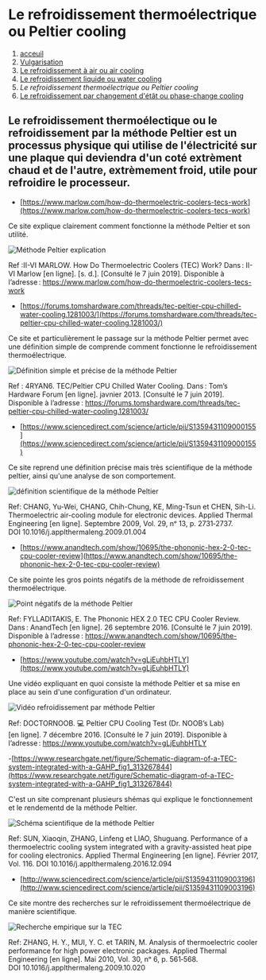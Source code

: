 <h1> Le refroidissement thermoélectrique ou Peltier cooling</h1>

1. [acceuil](index.md)
1. [Vulgarisation](vulgarisation.md)
1. [Le refroidissement à air ou air cooling](aircooling.md)
1. [Le refroidissement liquide ou water cooling](watercooling.md)
1. *Le refroidissement thermoélectrique ou Peltier cooling*
1. [Le refroidissement par changement d'étât ou phase-change cooling](phasechangecooling.md)




<h2>Le refroidissement thermoélectique ou le refroidissement par la méthode Peltier est un processus physique qui utilise de l'électricité sur une plaque qui deviendra d'un coté extrèment chaud et de l'autre, extrèmement froid, utile pour refroidire le processeur. </h2>





- [https://www.marlow.com/how-do-thermoelectric-coolers-tecs-work](https://www.marlow.com/how-do-thermoelectric-coolers-tecs-work)

Ce site explique clairement comment fonctionne la méthode Peltier et son utilité.

![Méthode Peltier explication](/image/peltierschema.png)

Ref :II-VI MARLOW. How Do Thermoelectric Coolers (TEC) Work? Dans : II-VI Marlow [en ligne]. [s. d.]. [Consulté le 7 juin 2019]. Disponible à l’adresse : https://www.marlow.com/how-do-thermoelectric-coolers-tecs-work




- [https://forums.tomshardware.com/threads/tec-peltier-cpu-chilled-water-cooling.1281003/](https://forums.tomshardware.com/threads/tec-peltier-cpu-chilled-water-cooling.1281003/)

Ce site et particulièrement le passage sur la méthode Peltier permet avec une définition simple de comprende comment fonctionne le refroidissement thermoélectrique.

![Définition simple et précise de la méthode Peltier](/image/peltierwhatis.png)

Ref : 4RYAN6. TEC/Peltier CPU Chilled Water Cooling. Dans : Tom’s Hardware Forum [en ligne]. javnier 2013. [Consulté le 7 juin 2019]. Disponible à l’adresse : https://forums.tomshardware.com/threads/tec-peltier-cpu-chilled-water-cooling.1281003/




- [https://www.sciencedirect.com/science/article/pii/S1359431109000155](https://www.sciencedirect.com/science/article/pii/S1359431109000155)

Ce site reprend une définition précise mais très scientifique de la méthode peltier, ainsi qu'une analyse de son comportement.

![définition scientifique de la méthode Peltier](/image/scpeltiercooling.png)

Ref: CHANG, Yu-Wei, CHANG, Chih-Chung, KE, Ming-Tsun et CHEN, Sih-Li. Thermoelectric air-cooling module for electronic devices. Applied Thermal Engineering [en ligne]. Septembre 2009, Vol. 29, nᵒ 13, p. 2731‑2737. DOI 10.1016/j.applthermaleng.2009.01.004





- [https://www.anandtech.com/show/10695/the-phononic-hex-2-0-tec-cpu-cooler-review](https://www.anandtech.com/show/10695/the-phononic-hex-2-0-tec-cpu-cooler-review)

Ce site pointe les gros points négatifs de la méthode de refroidissement thermoélectrique.

![Point négatifs de la méthode Peltier](/image/schemapeltier.png)

Ref: FYLLADITAKIS, E. The Phononic HEX 2.0 TEC CPU Cooler Review. Dans : AnandTech [en ligne]. 26 septembre 2016. [Consulté le 7 juin 2019]. Disponible à l’adresse : https://www.anandtech.com/show/10695/the-phononic-hex-2-0-tec-cpu-cooler-review

- [https://www.youtube.com/watch?v=gLjEuhbHTLY](https://www.youtube.com/watch?v=gLjEuhbHTLY)

Une vidéo expliquant en quoi consiste la méthode Peltier et sa mise en place au sein d'une configuration d'un ordinateur.

![Vidéo refroidissement par méthode Peltier](/image/ytpeltier.png)

Ref: DOCTORNOOB. 💻 Peltier CPU Cooling Test (Dr. NOOB’s Lab) [en ligne]. 7 décembre 2016. [Consulté le 7 juin 2019]. Disponible à l’adresse : https://www.youtube.com/watch?v=gLjEuhbHTLY




-[https://www.researchgate.net/figure/Schematic-diagram-of-a-TEC-system-integrated-with-a-GAHP_fig1_313267844](https://www.researchgate.net/figure/Schematic-diagram-of-a-TEC-system-integrated-with-a-GAHP_fig1_313267844)

C'est un site comprenant plusieurs shémas qui explique le fonctionnement et le rendementd de la méthode Peltier.

![Schéma scientifique de la méthode Peltier](/image/schemamethodepeltier.png)

Ref: SUN, Xiaoqin, ZHANG, Linfeng et LIAO, Shuguang. Performance of a thermoelectric cooling system integrated with a gravity-assisted heat pipe for cooling electronics. Applied Thermal Engineering [en ligne]. Février 2017, Vol. 116. DOI 10.1016/j.applthermaleng.2016.12.094




- [http://www.sciencedirect.com/science/article/pii/S1359431109003196](http://www.sciencedirect.com/science/article/pii/S1359431109003196)

Ce site montre des recherches sur le refroidissement thermoélectrique de manière scientifique.

![Recherche empirique sur la TEC](/image/recherchescsurletec.png)

Ref: ZHANG, H. Y., MUI, Y. C. et TARIN, M. Analysis of thermoelectric cooler performance for high power electronic packages. Applied Thermal Engineering [en ligne]. Mai 2010, Vol. 30, nᵒ 6, p. 561‑568. DOI 10.1016/j.applthermaleng.2009.10.020




